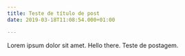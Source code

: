 ```yaml
---
title: Teste de título de post
date: 2019-03-18T11:08:54.000+01:00

---
```

Lorem ipsum dolor sit amet. Hello there. Teste de postagem.